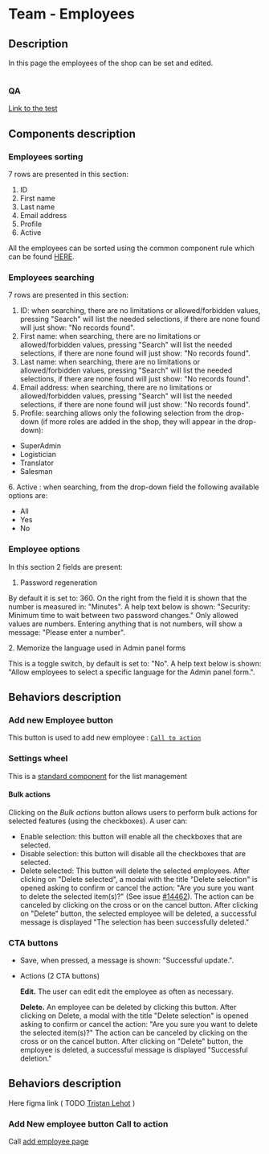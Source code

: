 # Team - Employees

## Description

In this page the employees of the shop can be set and edited.&#x20;

<figure><img src="../../../../.gitbook/assets/Screenshot 2022-09-21 at 17-12-47 Employees • test.png" alt=""><figcaption></figcaption></figure>

### QA&#x20;

[Link to the test](https://build.prestashop-project.org/test-scenarios/scenarios/core/functional/bo/advanced-parameters/team/employees.html)

## Components description

### Employees sorting

7 rows are presented in this section:

1. ID&#x20;
2. First name
3. Last name
4. Email address
5. Profile
6. Active

All the employees can be sorted using the common component rule which can be found [HERE](https://app.gitbook.com/o/-MAz0PPl5s9ulE9xyliu/s/eRh5ljXXvELkmmdiRmg8/\~/changes/LBfyCScRUjOVa2zoG5Ub/functional-documentation/ux-ui/common-components/sorting-rule).



### Employees searching

7 rows are presented in this section:

1. ID: when searching, there are no limitations or allowed/forbidden values, pressing "Search" will list the needed selections, if there are none found will just show: "No records found".
2. First name: when searching, there are no limitations or allowed/forbidden values, pressing "Search" will list the needed selections, if there are none found will just show: "No records found".
3. Last name: when searching, there are no limitations or allowed/forbidden values, pressing "Search" will list the needed selections, if there are none found will just show: "No records found".
4. Email address: when searching, there are no limitations or allowed/forbidden values, pressing "Search" will list the needed selections, if there are none found will just show: "No records found".
5. Profile: searching allows only the following selection from the drop-down (if more roles are added in the shop, they will appear in the drop-down):&#x20;

* SuperAdmin
* Logistician
* Translator
* Salesman

6\. Active : when searching, from the drop-down field the following available options are:

* All
* Yes
* No

### Employee options

In this section 2 fields are present:

1. Password regeneration

By default it is set to: 360. On the right from the field it is shown that the number is measured in: "Minutes". A help text below is shown: "Security: Minimum time to wait between two password changes." Only allowed values are numbers. Entering anything that is not numbers, will show a message: "Please enter a number".

2\. Memorize the language used in Admin panel forms

This is a toggle switch, by default is set to: "No". A help text below is shown: "Allow employees to select a specific language for the Admin panel form.".

## Behaviors description

### Add new Employee button

This button is used to add new employee : [`Call to action`](https://app.gitbook.com/o/-MAz0PPl5s9ulE9xyliu/s/eRh5ljXXvELkmmdiRmg8/\~/changes/AC6MLBkSBL33Yd0iYykc/functional-documentation/ux-ui/back-office/configure/advanced-parameters/team-employees#add-new-employeee-cta)

### Settings wheel

This is a [standard component](../../common-components/settings-wheel.md) for the list management

#### Bulk actions

Clicking on the _Bulk actions_ button allows users to perform bulk actions for selected features (using the checkboxes). A user can:

* Enable selection: this button will enable all the checkboxes that are selected.
* Disable selection: this button will disable all the checkboxes that are selected.
* Delete selected: This button will delete the selected employees. After clicking on "Delete selected", a modal with the title "Delete selection" is opened asking to confirm or cancel the action: "Are you sure you want to delete the selected item(s)?" (See issue [#14462](https://github.com/PrestaShop/PrestaShop/issues/14462)). The action can be canceled by clicking on the cross or on the cancel button. After clicking on "Delete" button, the selected employee will be deleted, a successful message is displayed "The selection has been successfully deleted."

### CTA buttons

* Save, when pressed, a message is shown: "Successful update.".
*   Actions (2 CTA buttons)

    **Edit.** The user can edit edit the employee as often as necessary.

    **Delete.** An employee can be deleted by clicking this button. After clicking on Delete, a modal with the title "Delete selection" is opened asking to confirm or cancel the action: "Are you sure you want to delete the selected item(s)?" The action can be canceled by clicking on the cross or on the cancel button. After clicking on "Delete" button, the employee is deleted, a successful message is displayed "Successful deletion."

## Behaviors description

Here figma link ( TODO [Tristan Lehot](http://localhost:5000/u/wxuQ8dEUfYTsCcCBbcFmmedKE5t2 "mention") )



### Add New employee button Call to action <a href="#add-new-employeee-cta" id="add-new-employeee-cta"></a>

Call [add employee page](https://app.gitbook.com/o/-MAz0PPl5s9ulE9xyliu/s/eRh5ljXXvELkmmdiRmg8/\~/changes/AC6MLBkSBL33Yd0iYykc/functional-documentation/ux-ui/back-office/configure/advanced-parameters/team-employees/add-edit-employee)






